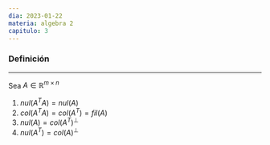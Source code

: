 ```yaml
---
dia: 2023-01-22
materia: algebra 2
capitulo: 3
---
```

### Definición
---
Sea $A \in \mathbb{R}^{m \times n}$

 1. $nul(A^TA) = nul(A)$
 2. $col(A^TA) = col(A^T) = fil(A)$
 3. $nul(A) = col(A^T)^\perp$
 4. $nul(A^T) = col(A)^\perp$